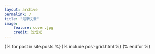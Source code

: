 ```yaml
---
layout: archive
permalink: /
title: "最新文章"
image:
    feature: cover.jpg
    credit: 沈成光
---
```


<div class="tiles">
{% for post in site.posts %}
    {% include post-grid.html %}
{% endfor %}
</div><!-- /.tiles -->

